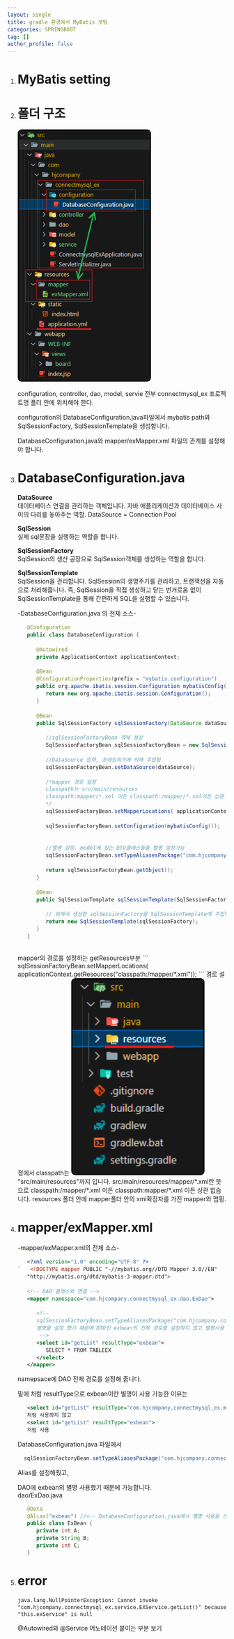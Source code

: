 ```yaml
---
layout: single
title: gradle 환경에서 MyBatis 셋팅
categories: SPRINGBOOT
tag: []
author_profile: false
---
```


1. # MyBatis setting

1. # 폴더 구조
   <img src="../../imgs/springBoot/mybatis_setting.png" style="border:3px solid black;border-radius:9px;width:300px">   

   configuration, controller, dao, model, servie 전부 connectmysql_ex 프로젝트명 폴더 안에 위치해야 한다.   

   configuration의 DatabaseConfiguration.java파일에서 mybatis path와 SqlSessionFactory, SqlSessionTemplate을 생성합니다.   

   DatabaseConfiguration.java와 mapper/exMapper.xml 파일의 관계를 설정해야 합니다.   

1. # DatabaseConfiguration.java

   __DataSource__   
   데이터베이스 연결을 관리하는 객체입니다. 자바 애플리케이션과 데이터베이스 사이의 다리를 놓아주는 역할. DataSource = Connection Pool   

   __SqlSession__   
   실제 sql문장을 실행하는 역할을 합니다.   

   __SqlSessionFactory__   
   SqlSession의 생산 공장으로 SqlSession객체를 생성하는 역할을 합니다.  

   __SqlSessionTemplate__   
   SqlSession을 관리합니다. SqlSession의 생명주기를 관리하고, 트랜잭션을 자동으로 처리해줍니다. 즉, SqlSession을 직접 생성하고 닫는 번거로움 없이 SqlSessionTemplate을 통해 간편하게 SQL을 실행할 수 있습니다.

   -DatabaseConfiguration.java 의 전체 소스-   
   ```java
      @Configuration
      public class DatabaseConfiguration {
         
         @Autowired
         private ApplicationContext applicationContext;

         @Bean
         @ConfigurationProperties(prefix = "mybatis.configuration")
         public org.apache.ibatis.session.Configuration mybatisConfig() {
            return new org.apache.ibatis.session.Configuration();
         }

         @Bean
         public SqlSessionFactory sqlSessionFactory(DataSource dataSource) throws Exception {
            
            //sqlSessionFactoryBean 객체 생성
            SqlSessionFactoryBean sqlSessionFactoryBean = new SqlSessionFactoryBean();

            //DataSource 입력, 프레임워크에 의해 주입됨
            sqlSessionFactoryBean.setDataSource(dataSource);

            /*mapper 경로 설정
            classpath는 src/main/resources
            classpath:mapper/*.xml 이든 classpath:/mapper/*.xml이든 상관 X
            */ 
            sqlSessionFactoryBean.setMapperLocations( applicationContext.getResources("classpath:/mapper/*.xml"));

            sqlSessionFactoryBean.setConfiguration(mybatisConfig());

            
            //별명 설정. model에 있는 DTO클래스들을 별명 설정가능
            sqlSessionFactoryBean.setTypeAliasesPackage("com.hjcompany.connectmysql_ex.model");
            
            return sqlSessionFactoryBean.getObject();
         }
         
         @Bean
         public SqlSessionTemplate sqlSessionTemplate(SqlSessionFactory sqlSessionFactory) {

            // 위에서 생성한 sqlSessionFactory을 SqlSessionTemplate에 주입하여 SqlSessionTemplate생성
            return new SqlSessionTemplate(sqlSessionFactory); 
         }
      }
   ```
   <br>
   mapper의 경로를 설정하는 getResources부분   
   ```
      sqlSessionFactoryBean.setMapperLocations( applicationContext.getResources("classpath:/mapper/*.xml"));
   ```
   경로 설정에서 classpath는   
    <img src="../../imgs/springBoot/mybatis_classpath.png" style="border:3px solid black;border-radius:9px;width:300px">   
   "src/main/resources"까지 입니다.  
   src/main/resources/mapper/*.xml란 뜻으로 classpath:/mapper/*.xml 이든 classpath:mapper/*.xml 이든 상관 없습니다.   
   resources 폴더 안에 mapper폴더 안의 xml확장자를 가진 mapper와 맵핑.  

1. # mapper/exMapper.xml   
   -mapper/exMapper.xml의 전체 소스-   
   ```xml
      <?xml version="1.0" encoding="UTF-8" ?>
   `   <!DOCTYPE mapper PUBLIC "-//mybatis.org//DTD Mapper 3.0//EN"
      "http://mybatis.org/dtd/mybatis-3-mapper.dtd">

      <!-- DAO 클래스와 연결 -->
      <mapper namespace="com.hjcompany.connectmysql_ex.dao.ExDao">

         <!-- 
         sqlSessionFactoryBean.setTypeAliasesPackage("com.hjcompany.connectmysql_ex.model")
         별명을 설정 했기 때문에 DTO인 exbean의 전체 경로를 설정하지 않고 별명사용
          -->
         <select id="getList" resultType="exbean"> 
            SELECT * FROM TABLEEX
         </select>
      </mapper>
   ```
   namepsace에 DAO 전체 경로를 설정해 줍니다.   

   밑에 처럼 resultType으로 exbean이란 별명이 사용 가능한 이유는   
   ```xml
      <select id="getList" resultType="com.hjcompany.connectmysql_ex.model.ExBean"> 
      처럼 사용하지 않고
      <select id="getList" resultType="exbean"> 
      처럼 사용
   ```   
   DatabaseConfiguration.java 파일에서   
   ```java
     sqlSessionFactoryBean.setTypeAliasesPackage("com.hjcompany.connectmysql_ex.model");
   ```
   Alias를 설정해줬고,   

   DAO에 exbean의 별명 사용했기 때문에 가능합니다.   
   dao/ExDao.java   
   ```java
      @Data
      @Alias("exbean") //<-- DatabaseConfiguration.java에서 별명 사용을 선언했기 때문에 Alias사용 가능, 이 별명을 mapper의 xml파일에서 사용
      public class ExBean {
         private int A;
         private String B;
         private int C;
      }
   ```

1. # error
   ```
   java.lang.NullPointerException: Cannot invoke "com.hjcompany.connectmysql_ex.service.EXService.getList()" because "this.exService" is null
   ```
   @Autowired와 @Service 어노테이션 붙이는 부분 보기   
